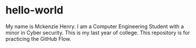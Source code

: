 # hello-world
My name is Mckenzie Henry. I am a Computer Engineering Student with a minor in Cyber security. This is my last year of college. 
This repository is for practicing the GitHub Flow.
